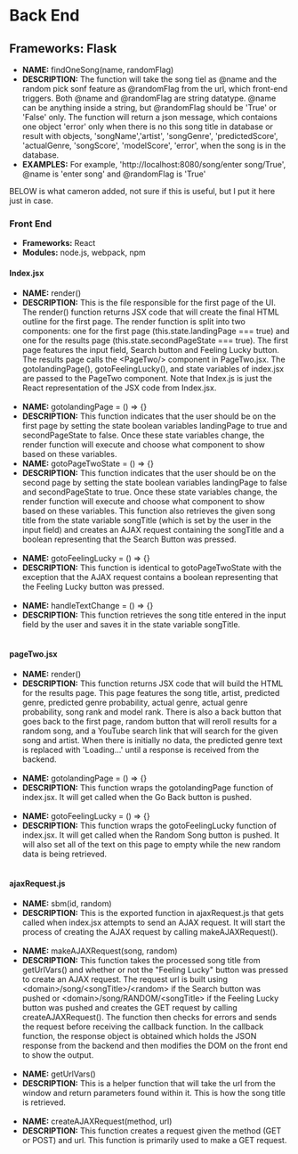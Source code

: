 # Back End

## Frameworks: Flask
+ **NAME:** findOneSong(name, randomFlag)
+ **DESCRIPTION:** The function will take the song tiel as @name and the random pick sonf feature as @randomFlag from the url, which front-end triggers. Both @name and @randomFlag are string datatype. @name can be anything inside a string, but @randomFlag should be 'True' or 'False' only. The function will return a json message, which contaions one object 'error' only when there is no this song title in database or result with objects, 'songName','artist', 'songGenre', 'predictedScore', 'actualGenre, 'songScore', 'modelScore', 'error', when the song is in the database.
+ **EXAMPLES:** For example, 'http://localhost:8080/song/enter song/True', @name is 'enter song' and @randomFlag is 'True'


BELOW is what cameron added, not sure if this is useful, but I put it here just in case. 
### Front End
+ **Frameworks:** React
+ **Modules:** node.js, webpack, npm
#### Index.jsx
+ **NAME:** render()
+ **DESCRIPTION:** This is the file responsible for the first page of the UI.  The render() function returns JSX code that will create the final HTML outline for the first page.  The render function is split into two components: one for the first page (this.state.landingPage === true) and one for the results page (this.state.secondPageState === true).  The first page features the input field, Search button and Feeling Lucky button.  The results page calls the &lt;PageTwo/&gt; component in PageTwo.jsx.  The gotolandingPage(), gotoFeelingLucky(), and state variables of index.jsx are passed to the PageTwo component.  Note that Index.js is just the React representation of the JSX code from Index.jsx. <br /> <br />
+ **NAME:** gotolandingPage = () => {}
+ **DESCRIPTION:** This function indicates that the user should be on the first page by setting the state boolean variables landingPage to true and secondPageState to false.  Once these state variables change, the render function will execute and choose what component to show based on these variables.
+ **NAME:** gotoPageTwoState = () => {}
+ **DESCRIPTION:** This function indicates that the user should be on the second page by setting the state boolean variables landingPage to false and secondPageState to true.  Once these state variables change, the render function will execute and choose what component to show based on these variables.  This function also retrieves the given song title from the state variable songTitle (which is set by the user in the input field) and creates an AJAX request containing the songTitle and a boolean representing that the Search Button was pressed.<br /> <br />
+ **NAME:** gotoFeelingLucky = () => {}
+ **DESCRIPTION:** This function is identical to gotoPageTwoState with the exception that the AJAX request contains a boolean representing that the Feeling Lucky button was pressed.<br /> <br />
+ **NAME:** handleTextChange = () => {}
+ **DESCRIPTION:** This function retrieves the song title entered in the input field by the user and saves it in the state variable songTitle.<br /> <br />
#### pageTwo.jsx
+ **NAME:** render()
+ **DESCRIPTION:** This function returns JSX code that will build the HTML for the results page.  This page features the song title, artist, predicted genre, predicted genre probability, actual genre, actual genre probability, song rank and model rank.  There is also a back button that goes back to the first page, random button that will reroll results for a random song, and a YouTube search link that will search for the given song and artist.  When there is initially no data, the predicted genre text is replaced with 'Loading...' until a response is received from the backend.<br /> <br /> 
+ **NAME:** gotolandingPage = () => {}
+ **DESCRIPTION:** This function wraps the gotolandingPage function of index.jsx.  It will get called when the Go Back button is pushed.<br /> <br /> 
+ **NAME:** gotoFeelingLucky = () => {}
+ **DESCRIPTION:** This function wraps the gotoFeelingLucky function of index.jsx.  It will get called when the Random Song button is pushed.  It will also set all of the text on this page to empty while the new random data is being retrieved.<br /> <br /> 
#### ajaxRequest.js
+ **NAME:** sbm(id, random)
+ **DESCRIPTION:** This is the exported function in ajaxRequest.js that gets called when index.jsx attempts to send an AJAX request.  It will start the process of creating the AJAX request by calling makeAJAXRequest().<br /> <br /> 
+ **NAME:** makeAJAXRequest(song, random)
+ **DESCRIPTION:** This function takes the processed song title from getUrlVars() and whether or not the "Feeling Lucky" button was pressed to create an AJAX request.  The request url is built using &lt;domain&gt;/song/&lt;songTitle&gt;/&lt;random&gt; if the Search button was pushed or &lt;domain&gt;/song/RANDOM/&lt;songTitle&gt; if the Feeling Lucky button was pushed and creates the GET request by calling createAJAXRequest().  The function then checks for errors and sends the request before receiving the callback function.  In the callback function, the response object is obtained which holds the JSON response from the backend and then modifies the DOM on the front end to show the output.<br /> <br /> 
+ **NAME:** getUrlVars()
+ **DESCRIPTION:** This is a helper function that will take the url from the window and return parameters found within it.  This is how the song title is retrieved.<br /> <br /> 
+ **NAME:** createAJAXRequest(method, url)
+ **DESCRIPTION:** This function creates a request given the method (GET or POST) and url.  This function is primarily used to make a GET request. <br /> <br />

